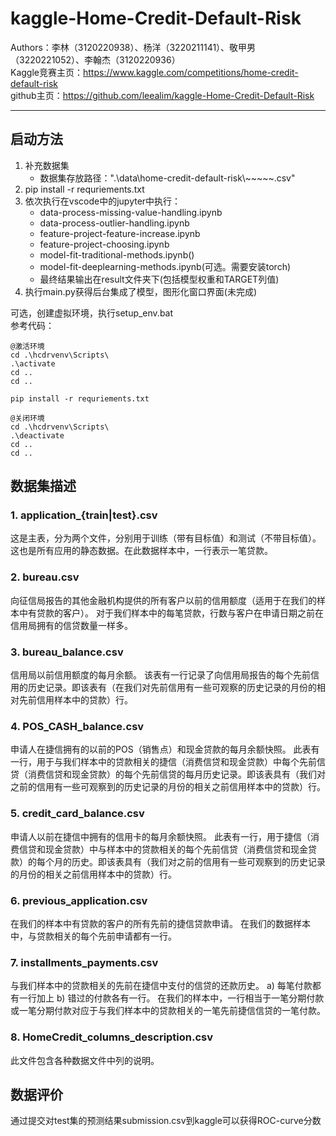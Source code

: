 
# kaggle-Home-Credit-Default-Risk

Authors：李林（3120220938）、杨洋（3220211141）、敬甲男（3220221052）、李翰杰（3120220936）  
Kaggle竞赛主页：https://www.kaggle.com/competitions/home-credit-default-risk  
github主页：https://github.com/leealim/kaggle-Home-Credit-Default-Risk

---

## 启动方法

1. 补充数据集  
    - 数据集存放路径：".\data\home-credit-default-risk\\~~~~~.csv"
2. pip install -r requriements.txt
3. 依次执行在vscode中的jupyter中执行：  
    - data-process-missing-value-handling.ipynb  
    - data-process-outlier-handling.ipynb  
    - feature-project-feature-increase.ipynb  
    - feature-project-choosing.ipynb  
    - model-fit-traditional-methods.ipynb()  
    - model-fit-deeplearning-methods.ipynb(可选。需要安装torch)  
    - 最终结果输出在result文件夹下(包括模型权重和TARGET列值)
4. 执行main.py获得后台集成了模型，图形化窗口界面(未完成)

可选，创建虚拟环境，执行setup_env.bat  
参考代码：

```CMD
@激活环境
cd .\hcdrvenv\Scripts\ 
.\activate
cd ..
cd ..

pip install -r requriements.txt

@关闭环境
cd .\hcdrvenv\Scripts\ 
.\deactivate
cd ..
cd ..
```

## 数据集描述

### 

### 1. **application_{train|test}.csv**

这是主表，分为两个文件，分别用于训练（带有目标值）和测试（不带目标值）。
这也是所有应用的静态数据。在此数据样本中，一行表示一笔贷款。

### 2. **bureau.csv**

向征信局报告的其他金融机构提供的所有客户以前的信用额度（适用于在我们的样本中有贷款的客户）。
对于我们样本中的每笔贷款，行数与客户在申请日期之前在信用局拥有的信贷数量一样多。

### 3. **bureau_balance.csv**

信用局以前信用额度的每月余额。
该表有一行记录了向信用局报告的每个先前信用的历史记录。即该表有（在我们对先前信用有一些可观察的历史记录的月份的相对先前信用样本中的贷款）行。

### 4. **POS_CASH_balance.csv**

申请人在捷信拥有的以前的POS（销售点）和现金贷款的每月余额快照。
此表有一行，用于与我们样本中的贷款相关的捷信（消费信贷和现金贷款）中每个先前信贷（消费信贷和现金贷款）的每个先前信贷的每月历史记录。即该表具有（我们对之前的信用有一些可观察到的历史记录的月份的相关之前信用样本中的贷款）行。

### 5. **credit_card_balance.csv**

申请人以前在捷信中拥有的信用卡的每月余额快照。
此表有一行，用于捷信（消费信贷和现金贷款）中与样本中的贷款相关的每个先前信贷（消费信贷和现金贷款）的每个月的历史。即该表具有（我们对之前的信用有一些可观察到的历史记录的月份的相关之前信用样本中的贷款）行。

### 6. **previous_application.csv**

在我们的样本中有贷款的客户的所有先前的捷信贷款申请。
在我们的数据样本中，与贷款相关的每个先前申请都有一行。

### 7. **installments_payments.csv**

与我们样本中的贷款相关的先前在捷信中支付的信贷的还款历史。
a) 每笔付款都有一行加上 b) 错过的付款各有一行。
在我们的样本中，一行相当于一笔分期付款或一笔分期付款对应于与我们样本中的贷款相关的一笔先前捷信信贷的一笔付款。

### 8. **HomeCredit_columns_description.csv**

此文件包含各种数据文件中列的说明。

## 数据评价

通过提交对test集的预测结果submission.csv到kaggle可以获得ROC-curve分数
